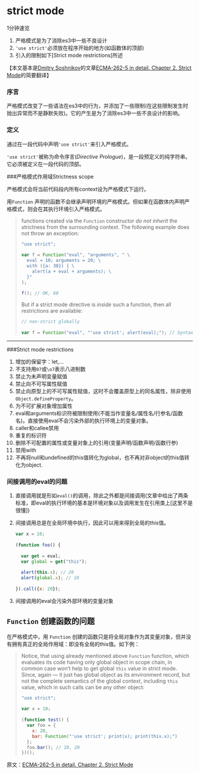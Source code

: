 # strict mode

1分钟速览

1. 严格模式是为了消除es3中一些不良设计
2. `'use strict'`必须放在程序开始的地方(如函数体的顶部)
3. 引入的限制如下[Strict mode restrictions]所述

【本文基本是[Dmitry Soshnikov](http://dmitrysoshnikov.com/)的文章[ECMA-262-5 in detail. Chapter 2. Strict Mode](http://dmitrysoshnikov.com/ecmascript/es5-chapter-2-strict-mode/#codeevalcode-and-codeargumentscode-restrictions)的简要翻译】



### 序言

严格模式改变了一些语法在es3中的行为，并添加了一些限制(在这些限制发生时抛出异常而不是静默失败)。它的产生是为了消除es3中一些不良设计的影响。

### 定义

通过在一段代码中声明`'use strict'`来引入严格模式。

`'use strict'`被称为命令序言(*Directive Prologue*)，是一段预定义的纯字符串。它必须被定义在一段代码的顶部。

###严格模式作用域Strictness scope

严格模式会将当前代码段内所有context设为严格模式下运行。

用`Function` 声明的函数不会继承声明环境的严格模式。但如果在函数体内声明严格模式，则会在其执行环境引入严格模式。

> functions created via the `Function` constructor *do not inherit* the strictness from the surrounding context. The following example does not throw an exception:
>
> ```JAVASCRIPT
> "use strict";
>  
> var f = Function("eval", "arguments", " \
>   eval = 10; arguments = 20; \
>   with ({a: 30}) { \
>     alert(a + eval + arguments); \
>   }"
> );
>  
> f(); // OK, 60
> ```
>
> But if a strict mode directive is *inside* such a function, then all restrictions are available:
>
> ```Javascript
> // non-strict globally
>  
> var f = Function("eval", "'use strict'; alert(eval);"); // SyntaxError
> ```

***



###Strict mode restrictions

1. 增加的保留字：let,...
2. 不支持用`07`或`\o7`表示八进制数
3. 禁止为未声明变量赋值
4. 禁止向不可写属性赋值
5. 禁止向原型上的不可写属性赋值，这时不会覆盖原型上的同名属性，除非使用`Object.defineProperty`。
6. 为不可扩展对象增加属性
7. eval和arguments标识符被限制使用(不能当作变量名/属性名/行参名/函数名)。直接使用eval不会污染外部的执行环境上的变量对象。
8. caller和callee禁用
9. 重复的标识符
10. 删除不可配置的属性或变量对象上的引用(变量声明/函数声明/函数行参)
11. 禁用with
12. 不再将null和undefined的this值转化为global，也不再对非object的this值转化为object.



### 间接调用的eval的问题

1. 直接调用就是形如`eval()`的调用，除此之外都是间接调用(文章中给出了两条标准，即eval的执行环境的基本是环境对象以及调用发生在引用类上[这里不是很懂])

2. 间接调用总是在全局环境中执行，因此可以用来得到全局的this值。

   ```Javascript
   var x = 10;
    
   (function foo() {
    
     var get = eval;
     var global = get("this");
     
     alert(this.x); // 20
     alert(global.x); // 10
    
   }).call({x: 20});
   ```

3. 间接调用的eval会污染外部环境的变量对象



## `Function` 创建函数的问题

在严格模式中，用 `Function` 创建的函数只是将全局对象作为其变量对象，但并没有拥有真正的全局作用域：即没有全局的this值。如下例：

> Notice, that using already mentioned above `Function` function, which evaluates its code having only global object in scope chain, in common case won’t help to get global `this` value in strict mode. Since, again — it just has global object as its environment record, but not the complete semantics of the global context, including `this` value, which in such calls can be any other object:
>
> ```javascript
> "use strict";
>  
> var x = 10;
>  
> (function test() {
>   var foo = {
>     x: 20,
>     bar: Function("'use strict'; print(x); print(this.x);")
>   };
>   foo.bar(); // 10, 20 
> })();
> ```
>
> 



原文：[ECMA-262-5 in detail. Chapter 2. Strict Mode](http://dmitrysoshnikov.com/ecmascript/es5-chapter-2-strict-mode/#codeevalcode-and-codeargumentscode-restrictions)